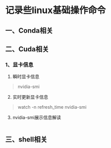 # 记录些linux基础操作命令
## 一、Conda相关

## 二、Cuda相关
### 1、显卡信息
1. 瞬时显卡信息
> nvidia-smi
2. 实时更新显卡信息
> watch -n refresh_time nvidia-smi
3. nvidia-smi展示信息解读
```shell

```

## 三、shell相关
